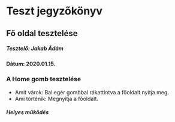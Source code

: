 # Teszt jegyzőkönyv

## Fő oldal tesztelése
##### Tesztelő: Jakab Ádám
#### Dátum: 2020.01.15.

### A Home gomb tesztelése
- Amit várok:
  Bal egér gombbal rákattintva a főoldalt nyitja meg.
- Ami történik:
  Megnyitja a főoldalt.
##### Helyes működés
